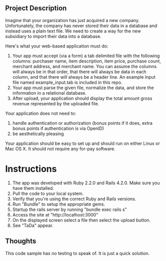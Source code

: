 ## Project Description
Imagine that your organization has just acquired a new company.  Unfortunately, the company has never stored their data in a database and instead uses a plain text file.  We need to create a way for the new subsidiary to import their data into a database.

Here's what your web-based application must do:

1. Your app must accept (via a form) a tab delimited file with the following columns: purchaser name, item description, item price, purchase count, merchant address, and merchant name.  You can assume the columns will always be in that order, that there will always be data in each column, and that there will always be a header line.  An example input file named example_input.tab is included in this repo.
2. Your app must parse the given file, normalize the data, and store the information in a relational database.
3. After upload, your application should display the total amount gross revenue represented by the uploaded file.

Your application does not need to:

1. handle authentication or authorization (bonus points if it does, extra bonus points if authentication is via OpenID)
2. be aesthetically pleasing

Your application should be easy to set up and should run on either Linux or Mac OS X.  It should not require any for-pay software.


# Instructions
1. The app was developed with Ruby 2.2.0 and Rails 4.2.0. Make sure you have them installed.
2. Pull the code to your local system.
3. Verify that you're using the correct Ruby and Rails versions.
4. Run "Bundle" to setup the appropriate gems.
5. Startup the rails server by running "bundle exec rails s"
6. Access the site at "http://localhost:3000"
7. On the displayed screen select a file then select the upload button.
8. See "TaDa" appear.

## Thoughts
This code sample has no testing to speak of. It is just a quick solution.



